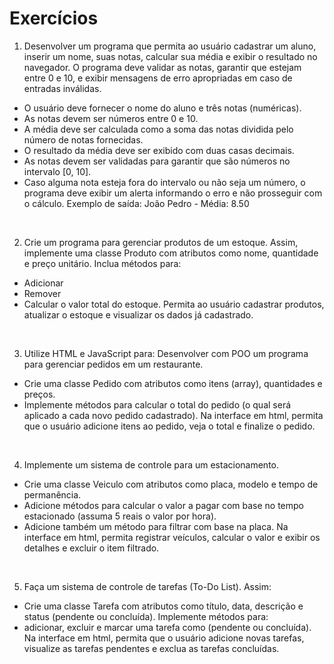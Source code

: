 # Exercícios

1) Desenvolver um programa que permita ao usuário cadastrar um aluno, inserir um nome, suas notas, calcular sua média e exibir o resultado no navegador. O programa deve validar as notas, garantir que estejam entre 0 e 10, e exibir mensagens de erro apropriadas em caso de entradas inválidas.
- O usuário deve fornecer o nome do aluno e três notas (numéricas).
- As notas devem ser números entre 0 e 10.
- A média deve ser calculada como a soma das notas dividida pelo número de notas fornecidas.
- O resultado da média deve ser exibido com duas casas decimais.
- As notas devem ser validadas para garantir que são números no intervalo [0, 10].
- Caso alguma nota esteja fora do intervalo ou não seja um número, o programa deve exibir um alerta informando o erro e não prosseguir com o cálculo.
Exemplo de saída: João Pedro - Média: 8.50
</br>

2) Crie um programa para gerenciar produtos de um estoque.
 Assim, implemente uma classe Produto com atributos como nome, quantidade e preço unitário. Inclua métodos para:
- Adicionar  
- Remover 
- Calcular o valor total do estoque.
Permita ao usuário cadastrar produtos, atualizar o estoque e visualizar os dados já cadastrado.
</br>

3) Utilize HTML e JavaScript para:
  Desenvolver com POO um programa para gerenciar pedidos em um restaurante.
- Crie uma classe Pedido com atributos como itens (array), quantidades e preços.
- Implemente métodos para calcular o total do pedido (o qual será aplicado a cada novo pedido cadastrado).
Na interface em html, permita que o usuário adicione itens ao pedido, veja o total e finalize o pedido.
</br>

4) Implemente um sistema de controle para um estacionamento.
- Crie uma classe Veiculo com atributos como placa, modelo e tempo de permanência.
- Adicione métodos para calcular o valor a pagar com base no tempo estacionado (assuma 5 reais o valor por hora).
- Adicione também um método para filtrar com base na placa. 
Na interface em html, permita registrar veículos, calcular o valor e exibir os detalhes e excluir o item filtrado.
</br>

5) Faça um sistema de controle de tarefas (To-Do List). Assim:
- Crie uma classe Tarefa com atributos como título, data, descrição e status (pendente ou concluída).
Implemente métodos para:
 - adicionar, excluir e marcar uma tarefa como (pendente ou concluída).
Na interface em html, permita que o usuário adicione novas tarefas, visualize as tarefas pendentes e exclua as tarefas concluídas.
